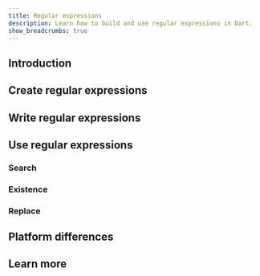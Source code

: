 ```yaml
---
title: Regular expressions
description: Learn how to build and use regular expressions in Dart.
show_breadcrumbs: true
---
```


## Introduction

## Create regular expressions

## Write regular expressions

## Use regular expressions

### Search

### Existence

### Replace

## Platform differences

## Learn more
